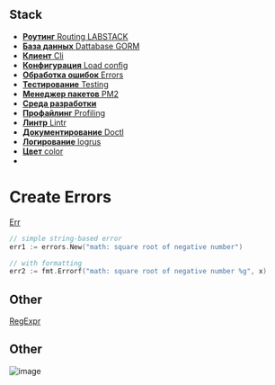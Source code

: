 ## Stack


* [**Роутинг** Routing LABSTACK](github.com/labstack/echo/v4)
* [**База данных** Dattabase GORM](gorm.io/gorm)
* [**Клиент** Cli](https://github.com/spf13/cobra)
* [**Конфигурация** Load config](https://github.com/spf13/viper)
* [**Обработка ошибок** Errors](https://github.com/bugsnag/bugsnag-go) 
* [**Тестирование** Testing](https://github.com/stretchr/testify#mock-package)
* [**Менеджер пакетов** PM2]()
* [**Среда разработки**](https://github.com/caarlos0/env)
* [**Профайлинг** Profiling](https://artem.krylysov.com/blog/2017/03/13/profiling-and-optimizing-go-web-applications/)
* [**Линтр** Lintr](https://golangci-lint.run/usage/quick-start/)
* [**Документирование** Doctl](https://github.com/digitalocean/doctl)
* [**Логирование** logrus](github.com/sirupsen/logrus)
* [**Цвет** color]("github.com/fatih/color")
* 

# Create Errors
[Err](https://yourbasic.org/golang/create-error/)
```go
// simple string-based error
err1 := errors.New("math: square root of negative number")

// with formatting
err2 := fmt.Errorf("math: square root of negative number %g", x)
```
## Other
[RegExpr](https://github.com/mingrammer/commonregex)


## Other
![image](https://user-images.githubusercontent.com/3950155/153363636-87578767-9da9-4a95-b686-60a8dcfcfce5.png)
